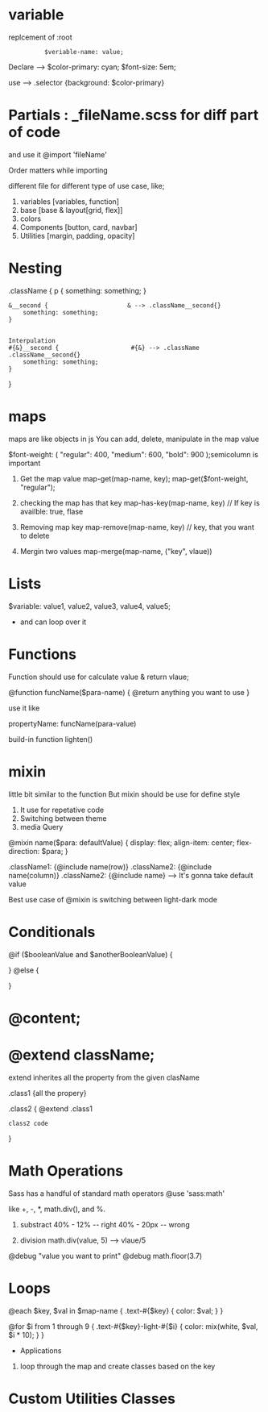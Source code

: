# variable
replcement of :root

              $veriable-name: value;
Declare  -->  $color-primary: cyan;
              $font-size: 5em;

use      --> .selector {background: $color-primary}








# Partials : _fileName.scss        for diff part of code
and use it    @import 'fileName'

Order matters while importing

different file for different type of use case, like;
1. variables [variables, function]
2. base [base & layout[grid, flex]]
3. colors
4. Components [button, card, navbar]
5. Utilities [margin, padding, opacity]









# Nesting
.className {
    p {
        something: something;
    }


    &__second {                      & --> .className__second{}
        something: something;
    }


    Interpulation
    #{&}__second {                    #{&} --> .className .className__second{}
        something: something;
    }
}











# maps
maps are like objects in js
You can add, delete, manipulate in the map value

$font-weight: (
    "regular": 400,
    "medium": 600,
    "bold": 900
);semicolumn is important

1. Get the map value
map-get(map-name, key);
map-get($font-weight, "regular");

2. checking the map has that key
map-has-key(map-name, key) // If key is availble: true, flase

3. Removing map key
map-remove(map-name, key) // key, that you want to delete

4. Mergin two values
map-merge(map-name, ("key", vlaue))







# Lists
$variable: value1, value2, value3, value4, value5;
- and can loop over it







# Functions
Function should use for calculate value & return vlaue;

@function funcName($para-name) {
    @return anything you want to use
}

use it like

propertyName: funcName(para-value)


build-in function lighten()














# mixin
little bit similar to the function
But mixin should be use for define style

1. It use for repetative code
2. Switching between theme
3. media Query

@mixin name($para: defaultValue) {
    display: flex;
    align-item: center;
    flex-direction: $para;
}

.className1: {@include name(row)}
.className2: {@include name(column)}
.className2: {@include name} --> It's gonna take default value


Best use case of @mixin is switching between light-dark mode






# Conditionals
@if ($booleanValue and $anotherBooleanValue) {

} @else {

}




# @content;




# @extend className;
extend inherites all the property from the given clasName

.class1 {all the propery}

.class2 {
    @extend .class1

    class2 code
}











# Math Operations
Sass has a handful of standard math operators
@use 'sass:math'

like +, -, *, math.div(), and %.


1. substract
40% - 12%        --  right
40% - 20px       --  wrong


2. division
math.div(value, 5)  --> vlaue/5


@debug "value you want to print"
@debug math.floor(3.7)











# Loops
@each $key, $val in $map-name {
    .text-#{$key} {
        color: $val;
    }
}


@for $i from 1 through 9 {
    .text-#{$key}-light-#{$i} {
        color: mix(white, $val, $i * 10);
    }
}

* Applications
1. loop through the map and create classes based on the key




# Custom Utilities Classes



